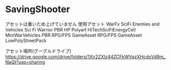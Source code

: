 # SavingShooter
アセットは重いため上げていません
  使用アセット
  WarFx
  SciFi Enemies and Vehicles
  Sci Fi Warrior PBR HP Polyart
  HiTechSciFiEnergyCell
  MiniWarVehicles
  PBR RPG/FPS GameAsset
  RPG/FPS GameAsset
  LowPolyStreetPack

  アセット場所(グーグルドライブ)
  https://drive.google.com/drive/folders/1Xir2ZXIz44ZCFkWVqzXHcdxVd9m_NaQt?usp=sharing
  